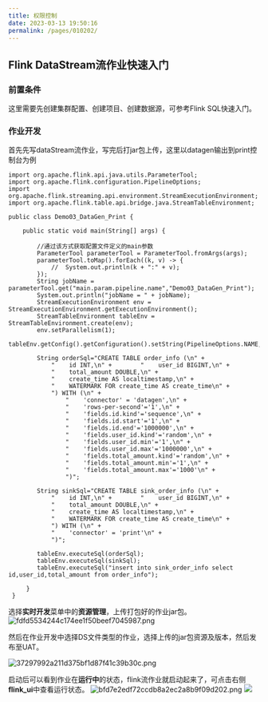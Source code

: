 ```yaml
---
title: 权限控制
date: 2023-03-13 19:50:16
permalink: /pages/010202/
---
```

## Flink DataStream流作业快速入门
### 前置条件
这里需要先创建集群配置、创建项目、创建数据源，可参考Flink SQL快速入门。

### 作业开发
首先先写dataStream流作业，写完后打jar包上传，这里以datagen输出到print控制台为例
```
import org.apache.flink.api.java.utils.ParameterTool;
import org.apache.flink.configuration.PipelineOptions;
import org.apache.flink.streaming.api.environment.StreamExecutionEnvironment;
import org.apache.flink.table.api.bridge.java.StreamTableEnvironment;

public class Demo03_DataGen_Print {

    public static void main(String[] args) {
    
        //通过该方式获取配置文件定义的main参数
        ParameterTool parameterTool = ParameterTool.fromArgs(args);
        parameterTool.toMap().forEach((k, v) -> {
            //  System.out.println(k + ":" + v);
        });
        String jobName = parameterTool.get("main.param.pipeline.name","Demo03_DataGen_Print");
        System.out.println("jobName = " + jobName);
        StreamExecutionEnvironment env = StreamExecutionEnvironment.getExecutionEnvironment();
        StreamTableEnvironment tableEnv = StreamTableEnvironment.create(env);
        env.setParallelism(1);
        tableEnv.getConfig().getConfiguration().setString(PipelineOptions.NAME,jobName);
        
        String orderSql="CREATE TABLE order_info (\n" +
            "    id INT,\n" +        "    user_id BIGINT,\n" +
            "    total_amount DOUBLE,\n" +
            "    create_time AS localtimestamp,\n" +
            "    WATERMARK FOR create_time AS create_time\n" +
            ") WITH (\n" +
                "    'connector' = 'datagen',\n" +
                "    'rows-per-second'='1',\n" +
                "    'fields.id.kind'='sequence',\n" +
                "    'fields.id.start'='1',\n" +
                "    'fields.id.end'='1000000',\n" +
                "    'fields.user_id.kind'='random',\n" +
                "    'fields.user_id.min'='1',\n" +
                "    'fields.user_id.max'='1000000',\n" +
                "    'fields.total_amount.kind'='random',\n" +
                "    'fields.total_amount.min'='1',\n" +
                "    'fields.total_amount.max'='1000'\n" +
                ")";
                
        String sinkSql="CREATE TABLE sink_order_info (\n" +
            "    id INT,\n" +        "    user_id BIGINT,\n" +
            "    total_amount DOUBLE,\n" +
            "    create_time AS localtimestamp,\n" +
            "    WATERMARK FOR create_time AS create_time\n" +
            ") WITH (\n" +
            "    'connector' = 'print'\n" +
            ")";
         
        tableEnv.executeSql(orderSql);
        tableEnv.executeSql(sinkSql);
        tableEnv.executeSql("insert into sink_order_info select id,user_id,total_amount from order_info");
        
     }
 }

```
选择**实时开发**菜单中的**资源管理**，上传打包好的作业jar包。
![fdfd5534244c174ee1f50beef7045987.png](/image/quickStart/ds快速入门1.png)

然后在作业开发中选择DS文件类型的作业，选择上传的jar包资源及版本，然后发布至UAT。

![37297992a211d375bf1d87f41c39b30c.png](/image/quickStart/ds快速入门2.png)

启动后可以看到作业在**运行中**的状态，flink流作业就启动起来了，可点击右侧**flink_ui**中查看运行状态。
![bfd7e2edf72ccdb8a2ec2a8b9f09d202.png](/image/quickStart/ds快速入门3.png)
![](/image/quickStart/ds快速入门运行结果.png)
